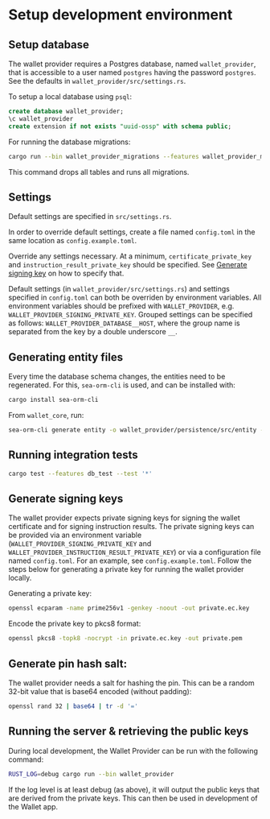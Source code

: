 # Setup development environment

## Setup database

The wallet provider requires a Postgres database, named `wallet_provider`, that is accessible to a user
named `postgres` having the password `postgres`. See the defaults in `wallet_provider/src/settings.rs`.

To setup a local database using `psql`:

```sql
create database wallet_provider;
\c wallet_provider
create extension if not exists "uuid-ossp" with schema public;
```

For running the database migrations:

```bash
cargo run --bin wallet_provider_migrations --features wallet_provider_migrations -- fresh
```

This command drops all tables and runs all migrations.

## Settings
Default settings are specified in `src/settings.rs`.

In order to override default settings, create a file named `config.toml` in the same location as `config.example.toml`.

Override any settings necessary. At a minimum, `certificate_private_key` and `instruction_result_private_key` should be specified. See [Generate signing key](#generate-signing-key) on how to specify that.

Default settings (in `wallet_provider/src/settings.rs`) and settings specified in `config.toml` can both be overriden by environment variables. All environment variables should be prefixed with `WALLET_PROVIDER`, e.g. `WALLET_PROVIDER_SIGNING_PRIVATE_KEY`. Grouped settings can be specified as follows: `WALLET_PROVIDER_DATABASE__HOST`, where the group name is separated from the key by a double underscore `__`.

## Generating entity files

Every time the database schema changes, the entities need to be regenerated. For this, `sea-orm-cli` is used, and can be
installed with:

```bash
cargo install sea-orm-cli
```

From `wallet_core`, run:

```bash
sea-orm-cli generate entity -o wallet_provider/persistence/src/entity --database-url "postgres://localhost/wallet_provider"
```

## Running integration tests

```bash
cargo test --features db_test --test '*'
```

## Generate signing keys

The wallet provider expects private signing keys for signing the wallet certificate and for signing instruction results. The private signing keys can be provided via an environment variable (`WALLET_PROVIDER_SIGNING_PRIVATE_KEY` and `WALLET_PROVIDER_INSTRUCTION_RESULT_PRIVATE_KEY`) or via a configuration file named `config.toml`. For an example, see `config.example.toml`.
Follow the steps below for generating a private key for running the wallet provider locally.

Generating a private key:
```bash
openssl ecparam -name prime256v1 -genkey -noout -out private.ec.key
```

Encode the private key to pkcs8 format:
```bash
openssl pkcs8 -topk8 -nocrypt -in private.ec.key -out private.pem
```

## Generate pin hash salt:

The wallet provider needs a salt for hashing the pin. This can be a random 32-bit value that is base64 encoded (without padding):

```bash
openssl rand 32 | base64 | tr -d '='
```

## Running the server & retrieving the public keys

During local development, the Wallet Provider can be run with the following command:

```bash
RUST_LOG=debug cargo run --bin wallet_provider
```

If the log level is at least debug (as above), it will output the public keys that are derived from the private keys.
This can then be used in development of the Wallet app.
